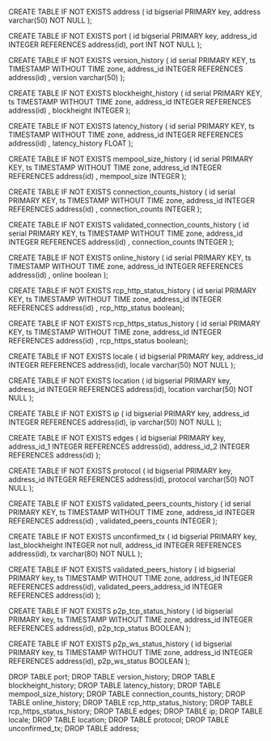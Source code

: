 CREATE TABLE IF NOT EXISTS address (
    id bigserial PRIMARY key,
    address varchar(50) NOT NULL
);

CREATE TABLE IF NOT EXISTS port (
    id bigserial PRIMARY key,
    address_id INTEGER REFERENCES address(id),
    port INT NOT NULL
);

CREATE TABLE IF NOT EXISTS version_history (
	id serial PRIMARY KEY, 
	ts TIMESTAMP WITHOUT TIME zone, 
	address_id INTEGER REFERENCES address(id) , 
	version varchar(50)
);

CREATE TABLE IF NOT EXISTS blockheight_history (
	id serial PRIMARY KEY, 
	ts TIMESTAMP WITHOUT TIME zone, 
	address_id INTEGER REFERENCES address(id) , 
	blockheight INTEGER
);

CREATE TABLE IF NOT EXISTS latency_history (
	id serial PRIMARY KEY, 
	ts TIMESTAMP WITHOUT TIME zone, 
	address_id INTEGER REFERENCES address(id) , 
	latency_history FLOAT
);

CREATE TABLE IF NOT EXISTS mempool_size_history (
	id serial PRIMARY KEY, 
	ts TIMESTAMP WITHOUT TIME zone, 
	address_id INTEGER REFERENCES address(id) , 
	mempool_size INTEGER
);

CREATE TABLE IF NOT EXISTS connection_counts_history (
	id serial PRIMARY KEY, 
	ts TIMESTAMP WITHOUT TIME zone, 
	address_id INTEGER REFERENCES address(id) , 
	connection_counts INTEGER
);


CREATE TABLE IF NOT EXISTS validated_connection_counts_history (
	id serial PRIMARY KEY, 
	ts TIMESTAMP WITHOUT TIME zone, 
	address_id INTEGER REFERENCES address(id) , 
	connection_counts INTEGER
);

CREATE TABLE IF NOT EXISTS online_history (
	id serial PRIMARY KEY, 
	ts TIMESTAMP WITHOUT TIME zone, 
	address_id INTEGER REFERENCES address(id) , 
	online boolean
);

CREATE TABLE IF NOT EXISTS rcp_http_status_history (
	id serial PRIMARY KEY, 
	ts TIMESTAMP WITHOUT TIME zone, 
	address_id INTEGER REFERENCES address(id) , 
	rcp_http_status boolean);

CREATE TABLE IF NOT EXISTS rcp_https_status_history (
	id serial PRIMARY KEY, 
	ts TIMESTAMP WITHOUT TIME zone, 
	address_id INTEGER REFERENCES address(id) , 
	rcp_https_status boolean);

CREATE TABLE IF NOT EXISTS locale (
    id bigserial PRIMARY key,
    address_id INTEGER REFERENCES address(id),
    locale varchar(50) NOT NULL
);

CREATE TABLE IF NOT EXISTS location (
    id bigserial PRIMARY key,
    address_id INTEGER REFERENCES address(id),
    location varchar(50) NOT NULL
);

CREATE TABLE IF NOT EXISTS ip (
    id bigserial PRIMARY key,
    address_id INTEGER REFERENCES address(id),
    ip varchar(50) NOT NULL
);

CREATE TABLE IF NOT EXISTS edges (
    id bigserial PRIMARY key,
    address_id_1 INTEGER REFERENCES address(id),
    address_id_2 INTEGER REFERENCES address(id)
);

CREATE TABLE IF NOT EXISTS protocol (
    id bigserial PRIMARY key,
    address_id INTEGER REFERENCES address(id),
    protocol varchar(50) NOT NULL
);

CREATE TABLE IF NOT EXISTS validated_peers_counts_history (
	id serial PRIMARY KEY, 
	ts TIMESTAMP WITHOUT TIME zone, 
	address_id INTEGER REFERENCES address(id) , 
	validated_peers_counts INTEGER
);

CREATE TABLE IF NOT EXISTS unconfirmed_tx (
    id bigserial PRIMARY key,
    last_blockheight INTEGER not null,
    address_id INTEGER REFERENCES address(id),
    tx varchar(80) NOT NULL
);

CREATE TABLE IF NOT EXISTS validated_peers_history (
    id bigserial PRIMARY key,
	ts TIMESTAMP WITHOUT TIME zone, 
    address_id INTEGER REFERENCES address(id),
    validated_peers_address_id INTEGER REFERENCES address(id)
);

CREATE TABLE IF NOT EXISTS p2p_tcp_status_history (
    id bigserial PRIMARY key,
    ts TIMESTAMP WITHOUT TIME zone, 
    address_id INTEGER REFERENCES address(id),
    p2p_tcp_status BOOLEAN
);

CREATE TABLE IF NOT EXISTS p2p_ws_status_history (
    id bigserial PRIMARY key,
    ts TIMESTAMP WITHOUT TIME zone, 
    address_id INTEGER REFERENCES address(id),
    p2p_ws_status BOOLEAN
);

DROP TABLE port;
DROP TABLE version_history;
DROP TABLE blockheight_history;
DROP TABLE latency_history;
DROP TABLE mempool_size_history;
DROP TABLE connection_counts_history;
DROP TABLE online_history;
DROP TABLE rcp_http_status_history;
DROP TABLE rcp_https_status_history;
DROP TABLE edges;
DROP TABLE ip;
DROP TABLE locale;
DROP TABLE location;
DROP TABLE protocol;
DROP TABLE unconfirmed_tx;
DROP TABLE address;